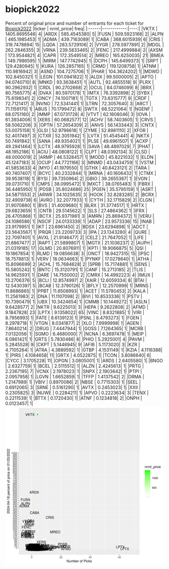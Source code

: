 # biopick2022
Percent of original price and number of entrants for each ticket for [Biopick2022](https://twitter.com/hashtag/Biopick2022)
|ticker |   nrml_price| freq|
|:------|------------:|----:|
|VKTX   | 1405.8695546|    4|
|ARDX   |  585.4545380|    5|
|FUSN   |  509.5923168|    2|
|ALPN   |  465.1985453|    1|
|ADMA   |  439.7163089|    1|
|CABA   |  368.6015939|    6|
|CRIS   |  319.7478894|   15|
|LQDA   |  283.5729106|    2|
|VYGR   |  278.5977891|    2|
|MDGL   |  262.2846355|    3|
|VRNA   |  239.5833465|    2|
|FENC   |  217.4999884|    2|
|AXSM   |  173.9544821|    4|
|CAPR   |  172.3549514|    2|
|MREO   |  165.6250035|   21|
|BMEA   |  149.7986595|    1|
|MIRM   |  147.7742945|    1|
|DCPH   |  145.6499373|    1|
|SRPT   |  129.4280945|    1|
|KURA   |  126.2857165|    1|
|CRMD   |  119.1208758|    1|
|ATNM   |  110.9816942|    3|
|ASND   |  104.7275706|    1|
|PHAR   |  104.3624202|    1|
|MDWD   |  102.8450321|    1|
|LEGN   |  101.0941822|    1|
|ALDX   |   99.5000005|    2|
|APTO   |   94.0740710|    8|
|MNKD   |   93.3638451|    1|
|AUTL   |   92.4855518|    9|
|PLRX   |   90.2962932|    1|
|CRDL   |   90.2702668|    2|
|OCUL   |   84.0746099|    8|
|IBRX   |   80.7565775|    4|
|DVAX   |   80.5970178|    1|
|IMTX   |   76.3392898|    2|
|SYBX   |   75.6198341|    2|
|ONCY   |   74.1007181|    1|
|TGTX   |   73.6315777|    9|
|CRDF   |   72.7121417|    3|
|NVNO   |   72.5341441|    1|
|LTRN   |   72.3057640|    3|
|ARCT   |   71.1159170|    1|
|ABUS   |   70.1799472|    8|
|SWTX   |   68.5221064|    1|
|NGENF  |   68.0751160|    2|
|IMMP   |   67.0731728|    4|
|VTVT   |   62.1608046|    3|
|IOVA   |   61.3934006|    1|
|XERS   |   60.0682577|   12|
|ACHV   |   58.7403605|    1|
|CRVS   |   58.5062206|    3|
|OPTN   |   57.2654309|    2|
|ANVS   |   56.1433443|    3|
|CNTX   |   53.0075158|    1|
|GLSI   |   52.9798618|    1|
|ZYME   |   52.8981110|    2|
|XFOR   |   52.4017497|    3|
|CTXR   |   52.3051942|    1|
|LVTX   |   51.4545441|    4|
|NKTX   |   50.7491842|    1|
|SANA   |   49.9354021|    1|
|PLSE   |   49.6961507|    1|
|ACXP   |   49.2941464|    1|
|LCTX   |   48.9795928|    1|
|SAVA   |   48.4897029|    7|
|PHAT   |   48.1952186|    1|
|ACIU   |   48.0808122|    1|
|CLPT   |   48.0392134|    3|
|CLSD   |   48.0000019|    2|
|ARMP   |   46.5328457|    1|
|MODD   |   45.8221032|    1|
|ELDN   |   45.1247183|    3|
|OCUP   |   44.7721166|    3|
|MNMD   |   43.0434759|    1|
|VSTM   |   41.5853633|    4|
|MYO    |   41.1979550|    1|
|GTHX   |   40.8423121|    2|
|TARA   |   40.7407407|    1|
|BCYC   |   40.2332844|    1|
|MRNA   |   40.1606432|    1|
|CTMX   |   39.9538118|    1|
|BYSI   |   39.7350964|    2|
|GBIO   |   39.2655367|    1|
|EVGN   |   39.0731710|    1|
|CMPS   |   38.0995472|    1|
|MXCT   |   38.0765483|    1|
|FBRX   |   36.4485950|    1|
|PDSB   |   35.8024686|   25|
|PGEN   |   35.5795159|    1|
|ASRT   |   34.5871553|    2|
|ARWR   |   34.1025635|    3|
|HOOK   |   32.8283285|    2|
|BCRX   |   32.4909738|    6|
|AVRO   |   32.2077933|    1|
|CYTH   |   32.1715829|    2|
|CLGN   |   31.9070880|    1|
|BVS    |   31.4009680|    1|
|BLRX   |   31.3774517|    1|
|HRTX   |   29.6823659|    1|
|CNTB   |   29.5145622|    1|
|SLS    |   27.4864362|    1|
|IFRX   |   26.4705868|    1|
|BCTX   |   25.9371981|    3|
|AMRN   |   25.8694372|    1|
|VERU   |   24.1086586|    1|
|NSCIF  |   24.0133339|    1|
|ADAP   |   23.9573336|   15|
|INAB   |   23.9179951|    1|
|IKT    |   23.6961450|    2|
|BDSX   |   23.6294898|    1|
|ADCT   |   23.5643567|    1|
|PRQR   |   23.2209733|    3|
|IPA    |   23.1343280|    4|
|QURE   |   22.7097401|    1|
|AVXL   |   21.9146477|    2|
|CELZ   |   21.7647052|    1|
|LIFE   |   21.6867477|    2|
|RAPT   |   21.5899807|    1|
|MGTX   |   21.1036237|    2|
|AUPH   |   21.0319185|   17|
|GLMD   |   20.8076911|    1|
|KPTI   |   19.9066875|    5|
|QSI    |   19.1867854|    1|
|RLMD   |   19.0856638|    3|
|ONCT   |   18.9427315|   15|
|IPSC   |   18.7578813|    1|
|VERV   |   18.0634663|    1|
|PYNKF  |   17.0278640|    1|
|ATHA   |   15.8096699|    2|
|ACHL   |   15.7684628|    2|
|SPRB   |   15.7174881|    1|
|SENS   |   15.5805242|    1|
|BNTC   |   15.3120791|    1|
|CANF   |   15.2713185|    2|
|TLIS   |   14.9625931|    1|
|DARE   |   14.7550002|    2|
|CMRX   |   14.4992223|    4|
|IMUX   |   13.2706376|    5|
|BCLI   |   12.8574997|    2|
|XAIR   |   12.6059334|    8|
|BTAI   |   12.5430397|    5|
|BCAB   |   12.3790126|    1|
|BFLY   |   12.2570999|    1|
|MRNS   |   11.8686865|    1|
|PPBT   |   11.8508993|    1|
|ACET   |   11.5780453|    2|
|KALA   |   11.2561983|    2|
|DNA    |   11.1107098|    2|
|BIVI   |   10.8533336|    1|
|PSTV   |   10.7390479|    1|
|UBX    |   10.3424654|    1|
|CMMB   |   10.1449272|    1|
|ASLN   |    9.6428577|    2|
|NKTR   |    9.6225013|    3|
|HEPA   |    9.2622808|    2|
|AFMD   |    9.1847828|   23|
|LPTX   |    9.1358022|   65|
|VINC   |    8.8321885|    1|
|VIRI   |    8.7956993|    1|
|FATE   |    8.6139123|    1|
|PSNL   |    8.4793273|    1|
|FGEN   |    8.2978718|    1|
|VTGN   |    8.0341877|    2|
|XLO    |    7.9999998|    1|
|AGEN   |    7.8640214|    2|
|DRUG   |    7.4447944|    1|
|GOSS   |    7.1264365|    1|
|MCRB   |    7.0132056|    1|
|SGMO   |    6.4680000|    7|
|NCNA   |    6.3697478|    1|
|MEIP   |    6.0861421|    1|
|GRTS   |    5.7830486|    8|
|PHIO   |    5.2925001|    4|
|PAVM   |    5.2845528|    9|
|CKPT   |    5.1446945|    9|
|AFIB   |    5.1173020|    3|
|KZR    |    4.7105264|    1|
|ATRA   |    4.3889592|    1|
|GTBP   |    4.1531149|    1|
|KZIA   |    4.1116388|    1|
|PIRS   |    4.1084658|   11|
|GRTX   |    4.0522875|    1|
|TCON   |    3.8086640|    6|
|CYCC   |    3.1705228|   11|
|OPGN   |    3.0805001|    1|
|ARDS   |    2.6405580|    1|
|BNGO   |    2.6327759|    1|
|BCEL   |    2.5115512|    1|
|ALZN   |    2.4245613|    1|
|PRTG   |    2.2367195|    7|
|VCNX   |    2.1978023|    1|
|SNPX   |    2.1903642|    1|
|PTPI   |    2.0957958|    1|
|LGVN   |    1.6652859|    1|
|TFFP   |    1.4137542|    2|
|DRMA   |    1.2147989|    1|
|VBIV   |    0.8970086|    2|
|NBSE   |    0.7715303|    1|
|SEEL   |    0.6912065|    3|
|SRNE   |    0.5161290|    1|
|AVTX   |    0.2453023|    1|
|XXII   |    0.2305825|    3|
|NUWE   |    0.2284211|    1|
|APVO   |    0.2223634|    3|
|TENX   |    0.2211539|    1|
|BTTX   |    0.1720430|    1|
|ATNF   |    0.1234818|    2|
|ONPH   |    0.0123457|    1|
![retvspicks](biopicks.png?raw=true)
